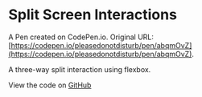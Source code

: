 # Split Screen Interactions

A Pen created on CodePen.io. Original URL: [https://codepen.io/pleasedonotdisturb/pen/abqmOvZ](https://codepen.io/pleasedonotdisturb/pen/abqmOvZ).

A three-way split interaction using flexbox.

View the code on [GitHub](https://github.com/scepterdoescode/split-screen-interactions)